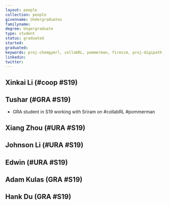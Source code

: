 ```yaml
---
layout: people
collection: people
givenname: Undergraduates
familyname: 
degree: Ungergraduate
type: student
status: graduated
started: 
graduated:
keywords: proj-chemgymrl, collabRL, pommerman, firesim, proj-digipath , proj-dbl
linkedin: 
twitter:
---
```


## Xinkai Li (#coop #S19)


## Tushar (#GRA #S19)
- GRA student in S19 working with Sriram on #collabRL #pommerman 

## Xiang Zhou (#URA #S19)

## Johnson Li  (#URA #S19)

## Edwin  (#URA #S19)

## Adam Kulas (GRA #S19)

## Hank Du  (GRA #S19)
